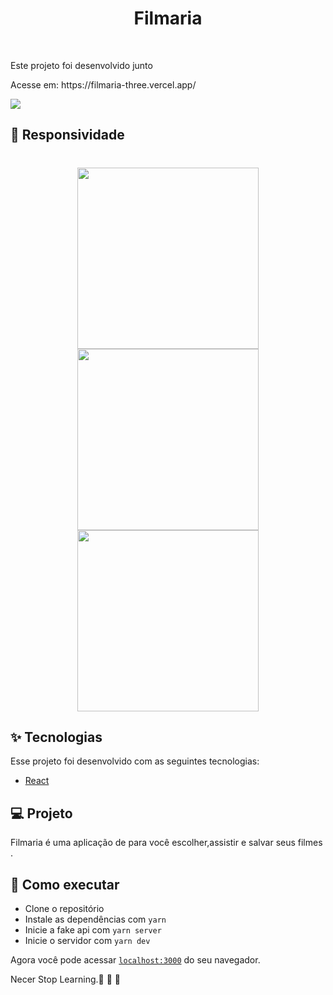 <h1 align="center" color='red'>
  Filmaria
</h1>


<br>
<p>
  Este projeto foi desenvolvido junto 
</p>
<p>Acesse em: https://filmaria-three.vercel.app/</p>


  <img src="https://user-images.githubusercontent.com/60237326/124674232-b8ae0000-de90-11eb-9e79-f0cb28685c61.png"/>

  
  ## 🧠 Responsividade
  
  <h1 align="center">
  <img width="290px" src="https://user-images.githubusercontent.com/60237326/124674232-b8ae0000-de90-11eb-9e79-f0cb28685c61.png"/>
  <img  width="290px" src="https://user-images.githubusercontent.com/60237326/123527961-1cc70c00-d6ba-11eb-9aef-6c3038d5f8ad.png"/>
  <img width="290px" src="https://user-images.githubusercontent.com/60237326/123527979-454f0600-d6ba-11eb-8150-9b45ecb0dd0a.png"/>
  

  </h1>




## ✨ Tecnologias

Esse projeto foi desenvolvido com as seguintes tecnologias:

- [React](https://reactjs.org)


## 💻 Projeto

Filmaria é uma aplicação de para você escolher,assistir e salvar seus filmes .



## 🚀 Como executar

- Clone o repositório
- Instale as dependências com `yarn`
- Inicie a fake api com `yarn server`
- Inicie o servidor com `yarn dev`

Agora você pode acessar [`localhost:3000`](http://localhost:3000) do seu navegador.

Necer Stop Learning.🚀 🚀 🚀 
